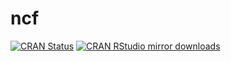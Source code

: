 # ncf
[![CRAN Status](https://www.r-pkg.org/badges/version/ncf)](https://cran.r-project.org/package=ncf)
[![CRAN RStudio mirror downloads](https://cranlogs.r-pkg.org/badges/ncf)](https://www.r-pkg.org/pkg/ncf)
